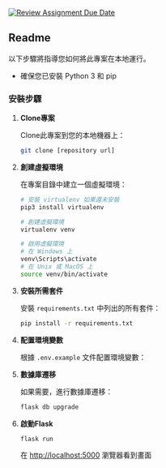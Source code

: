 [![Review Assignment Due Date](https://classroom.github.com/assets/deadline-readme-button-24ddc0f5d75046c5622901739e7c5dd533143b0c8e959d652212380cedb1ea36.svg)](https://classroom.github.com/a/Gbi5cF2w)
## Readme 


以下步驟將指導您如何將此專案在本地運行。

- 確保您已安裝 Python 3 和 pip

### 安裝步驟

1. **Clone專案**

   Clone此專案到您的本地機器上：

   ```bash
   git clone [repository url]
   ```

2. **創建虛擬環境**

   在專案目錄中建立一個虛擬環境：

   ```bash
   # 安裝 virtualenv 如果還未安裝
   pip3 install virtualenv

   # 創建虛擬環境
   virtualenv venv

   # 啟用虛擬環境
   # 在 Windows 上
   venv\Scripts\activate
   # 在 Unix 或 MacOS 上
   source venv/bin/activate
   ```

3. **安裝所需套件**

   安裝 `requirements.txt` 中列出的所有套件：

   ```bash
   pip install -r requirements.txt
   ```

4. **配置環境變數**

   根據 `.env.example` 文件配置環境變數：

5. **數據庫遷移**

   如果需要，進行數據庫遷移：

   ```bash
   flask db upgrade
   ```

6. **啟動Flask**

   ```bash
   flask run
   ```
    在 [http://localhost:5000](http://localhost:5000) 瀏覽器看到畫面
